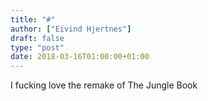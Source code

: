 ```yaml
---
title: "#"
author: ["Eivind Hjertnes"]
draft: false
type: "post"
date: 2018-03-16T01:00:00+01:00
---
```


I fucking love the remake of The Jungle Book
